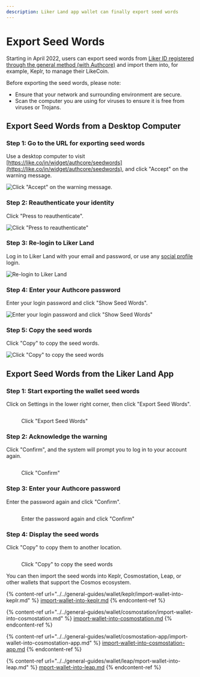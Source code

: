 ```yaml
---
description: Liker Land app wallet can finally export seed words
---
```


# Export Seed Words

Starting in April 2022, users can export seed words from [Liker ID registered through the general method (with Authcore)](register/) and import them into, for example, Keplr, to manage their LikeCoin.

Before exporting the seed words, please note:

* Ensure that your network and surrounding environment are secure.
* Scan the computer you are using for viruses to ensure it is free from viruses or Trojans.

## Export Seed Words from a Desktop Computer

### Step 1: Go to the URL for exporting seed words

Use a desktop computer to visit [https://like.co/in/widget/authcore/seedwords](https://like.co/in/widget/authcore/seedwords), and click "Accept" on the warning message.

![Click "Accept" on the warning message.](<../../.gitbook/assets/Seed Words 1en.png>)

### Step 2: Reauthenticate your identity

Click "Press to reauthenticate".

![Click "Press to reauthenticate"](<../../.gitbook/assets/Seed Words 2en.png>)

### Step 3: Re-login to Liker Land

Log in to Liker Land with your email and password, or use any [social profile](register/social-media-logins.md) login.

![Re-login to Liker Land](<../../.gitbook/assets/Seed Words 3en.png>)

### Step 4: Enter your Authcore password

Enter your login password and click "Show Seed Words".

![Enter your login password and click "Show Seed Words"](<../../.gitbook/assets/Seed Words 4en.png>)

### Step 5: Copy the seed words

Click "Copy" to copy the seed words.

![Click "Copy" to copy the seed words](<../../.gitbook/assets/Seed Words 5en.png>)

## Export Seed Words from the Liker Land App

### Step 1: Start exporting the wallet seed words

Click on Settings in the lower right corner, then click "Export Seed Words".

<figure><img src="../../.gitbook/assets/seed word mobile 1-en.png" alt=""><figcaption><p>Click "Export Seed Words"</p></figcaption></figure>

### Step 2: Acknowledge the warning

Click "Confirm", and the system will prompt you to log in to your account again.

<figure><img src="../../.gitbook/assets/seed word mobile 2-en.png" alt=""><figcaption><p>Click "Confirm"</p></figcaption></figure>

### Step 3: Enter your Authcore password

Enter the password again and click "Confirm".

<figure><img src="../../.gitbook/assets/seed word mobile 3-en.png" alt=""><figcaption><p>Enter the password again and click "Confirm"</p></figcaption></figure>

### Step 4: Display the seed words

Click "Copy" to copy them to another location.

<figure><img src="../../.gitbook/assets/seed word mobile 4-en.png" alt=""><figcaption><p>Click "Copy" to copy the seed words</p></figcaption></figure>

You can then import the seed words into Keplr, Cosmostation, Leap, or other wallets that support the Cosmos ecosystem.

{% content-ref url="../../general-guides/wallet/keplr/import-wallet-into-keplr.md" %}
[import-wallet-into-keplr.md](../../general-guides/wallet/keplr/import-wallet-into-keplr.md)
{% endcontent-ref %}

{% content-ref url="../../general-guides/wallet/cosmostation/import-wallet-into-cosmostation.md" %}
[import-wallet-into-cosmostation.md](../../general-guides/wallet/cosmostation/import-wallet-into-cosmostation.md)
{% endcontent-ref %}

{% content-ref url="../../general-guides/wallet/cosmostation-app/import-wallet-into-cosmostation-app.md" %}
[import-wallet-into-cosmostation-app.md](../../general-guides/wallet/cosmostation-app/import-wallet-into-cosmostation-app.md)
{% endcontent-ref %}

{% content-ref url="../../general-guides/wallet/leap/mport-wallet-into-leap.md" %}
[mport-wallet-into-leap.md](../../general-guides/wallet/leap/mport-wallet-into-leap.md)
{% endcontent-ref %}
